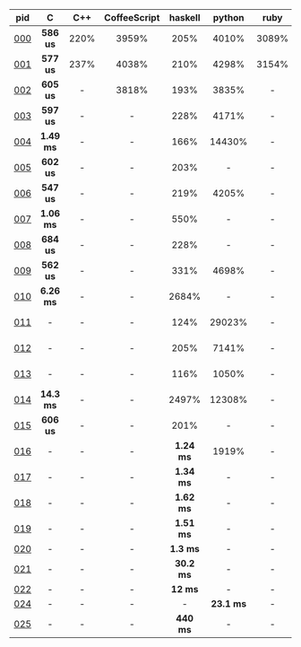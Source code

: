 pid | C | C++ | CoffeeScript | haskell | python | ruby | rust 
 :---: | :---: | :---: | :---: | :---: | :---: | :---: | :---:
[000](0/0/0) | **586 us** | 220% | 3959% | 205% | 4010% | 3089% | 278%
[001](0/0/1) | **577 us** | 237% | 4038% | 210% | 4298% | 3154% | 281%
[002](0/0/2) | **605 us** | - | 3818% | 193% | 3835% | - | 263%
[003](0/0/3) | **597 us** | - | - | 228% | 4171% | - | 278%
[004](0/0/4) | **1.49 ms** | - | - | 166% | 14430% | - | 169%
[005](0/0/5) | **602 us** | - | - | 203% | - | - | 272%
[006](0/0/6) | **547 us** | - | - | 219% | 4205% | - | 298%
[007](0/0/7) | **1.06 ms** | - | - | 550% | - | - | 196%
[008](0/0/8) | **684 us** | - | - | 228% | - | - | 247%
[009](0/0/9) | **562 us** | - | - | 331% | 4698% | - | 304%
[010](0/1/0) | **6.26 ms** | - | - | 2684% | - | - | 192%
[011](0/1/1) | - | - | - | 124% | 29023% | - | **2.15 ms**
[012](0/1/2) | - | - | - | 205% | 7141% | - | **8.78 ms**
[013](0/1/3) | - | - | - | 116% | 1050% | - | **2.21 ms**
[014](0/1/4) | **14.3 ms** | - | - | 2497% | 12308% | - | 199%
[015](0/1/5) | **606 us** | - | - | 201% | - | - | 262%
[016](0/1/6) | - | - | - | **1.24 ms** | 1919% | - | 235%
[017](0/1/7) | - | - | - | **1.34 ms** | - | - | 128%
[018](0/1/8) | - | - | - | **1.62 ms** | - | - | 125%
[019](0/1/9) | - | - | - | **1.51 ms** | - | - | 108%
[020](0/2/0) | - | - | - | **1.3 ms** | - | - | 162%
[021](0/2/1) | - | - | - | **30.2 ms** | - | - | -
[022](0/2/2) | - | - | - | **12 ms** | - | - | -
[024](0/2/4) | - | - | - | - | **23.1 ms** | - | -
[025](0/2/5) | - | - | - | **440 ms** | - | - | -
